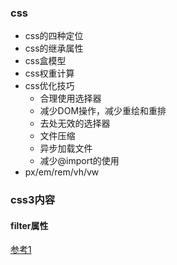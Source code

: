 

### css

* css的四种定位
* css的继承属性
* css盒模型
* css权重计算
* css优化技巧
  * 合理使用选择器
  * 减少DOM操作，减少重绘和重排
  * 去处无效的选择器
  * 文件压缩
  * 异步加载文件
  * 减少@import的使用
* px/em/rem/vh/vw
  


### css3内容

#### filter属性



[参考1](https://juejin.im/post/5e722aa851882548fe29322f)